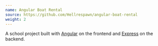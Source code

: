 ```yaml
---
name: Angular Boat Rental
source: https://github.com/Hellrespawn/angular-boat-rental
weight: 2
---
```


A school project built with [Angular](https://angular.io/) on the frontend and [Express](https://expressjs.com/) on the backend.
